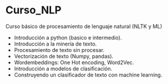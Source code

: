 # Curso_NLP
Curso básico de procesamiento de lenguaje natural (NLTK y ML)

* Introducción a python (basico e intermedio).
* Introducción a la minería de texto.
* Procesamiento de texto sin procesar.
* Vectorización de texto (Numpy, pandas).
* Wordembeddings: One Hot encoding, Word2Vec.
* Introducción a modelos de clasificación.
* Construyendo un clasificador de texto con machine learning.

